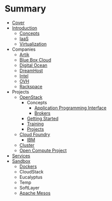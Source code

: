 # Summary

* [Cover](README.md)
* [Introduction](documentation/Introduction.md)
   * [Concepts](documentation/Concepts.md)
   * [IaaS](documentation/IaaS.md)
   * [Virtualization](documentation/Virtualization.md)
* Companies
   * [Artik](documentation/Artik.md)
   * [Blue Box Cloud](documentation/BlueBoxCloud.md)
   * [Digital Ocean](documentation/DigitalOcean.md)
   * [DreamHost](documentation/DreamHost.md)
   * [Intel](documentation/Intel.md)
   * [OVH](documentation/Ovh.md)
   * [Rackspace](documentation/Rackspace.md)
* Projects
   * [OpenStack](documentation/OpenStack.md)
       * Concepts
           * [Application Programming Interface](documentation/OpenstackApplicationProgrammingInterface.md)
           * [Brokers](documentation/Brokers.md)
       * [Getting Started](documentation/OpenStackGettingStarted.md)
       * [Training](documentation/OpenStackTraining.md)
       * [Projects](documentation/OpenStackProjects.md)
   * [Cloud Foundry](documentation/CloudFoundry.md)
       * [IBM](documentation/Ibm.md)
   * [Cluster](documentation/Cluster.md)
   * [Open Compute Project](documentation/OpenComputeProject.md)
* [Services](documentation/Services.md)
* [Sandbox](documentation/Sandbox.md)
   * [Dockers](documentation/Docker.md)
   * CloudStack
   * Eucalyptus
   * Temp
   * SoftLayer
   * [Apache Mesos](documentation/ApacheMesos.md)

